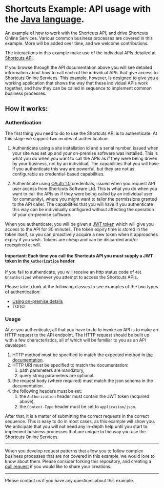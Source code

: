 
# Shortcuts Example: API usage with the [Java language](http://java.oracle.com).

An example of how to work with the Shortcuts API, and drive Shortcuts 
Online Services. Various common business processes are covered in this
example. More will be added over time, and we welcome contributions.

The interactions in this example make use of the individual APIs detailed 
at [Shortcuts API](http://www.shortcutssoftware.io/developer/).

If you browse through the API documentation above you will see 
detailed information about how to call each of the individual 
APIs that give access to Shortcuts Online Services. This example, 
however, is designed to give you a working application that shows 
the way that these individual APIs work together, and how they 
can be called in sequence to implement common business processes.

## How it works:

### Authentication

The first thing you need to do to use the Shortcuts API is to 
authenticate. At this stage we support two modes of authentication:

1. Authenticate using a site installation id and a serial number,
issued when your site was set up and your on-premise software was
installed. This is what you do when you want to call the APIs as 
if they were being driven by your business, not by an individual. 
The capabilities that you will have if you authenticate this way 
are powerful, but they are not as configurable as credential-based 
capabilities.

1. Authenticate using [OAuth 1.0](https://en.wikipedia.org/wiki/OAuth)
credentials, issued when you request API user access from Shortcuts
Software Ltd. This is what you do when you want to call the APIs 
as if they were being called by an individual user (or community),
where you might want to tailor the permissions granted to the
API caller. The capabilities that you will have if you authenticate
this way can be individually configured without affecting the
operation of your on-premise software.

When you authenticate, you will be given a [JWT token](http://jwt.io)
which will give you access to the API for 30 minutes. The token expiry 
time is stored in the token itself, so you can proactively acquire
a new token when it approaches expiry if you wish. Tokens are cheap
and can be discarded and/or reacquired at will.

#### Important: Each time you call the Shortcuts API you must supply a JWT token in the `Authorization` header.

If you fail to authenticate, you will receive an http status code of 
`401 Unauthorized` whenever you attempt to access the Shortcuts APIs.

Please take a look at the following classes to see examples of
the two types of authentication:

- [Using on-premise details](./src/main/java/com/shortcuts/example/java/authentication/JWTSerialNumberAuthenticationService.java)
- TODO

### Usage

After you authenticate, all that you have to do to invoke an API is
to make an HTTP request to the API endpoint. The HTTP request should
be built up with a few characteristics, all of which will be familiar 
to you as an API developer:

1. HTTP method must be specified to match the expected method in [the documentation](http://www.shortcutssoftware.io/developer/).
1. HTTP URI must be specified to match the documentation:
    1. path parameters are mandatory,
    1. query string parameters are optional.
1. the request body (where required) must match the json schema in the documentation.
1. the following headers must be set:
    1. the `Authorization` header must contain the JWT token (acquired above),
    1. the `Content-Type` header must be set to `application/json`.

After that, it is a matter of submitting the correct requests in the correct
sequence. This is easy to do in most cases, as this example will show you. 
We anticipate that you will not need any in-depth help until you start to
implement business processes that are unique to the way you use the
Shortcuts Online Services. 

---

When you develop request patterns that allow you to follow complex
business processes that are not covered in this example, we would love 
to know about them. Please consider forking this repository, and creating 
a [pull request](https://help.github.com/articles/about-pull-requests/)
if you would like to share your creations. 

---

Please contact us if you have any questions about this example.



